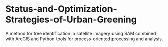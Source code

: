 # Status-and-Optimization-Strategies-of-Urban-Greening
A method for tree identification in satellite imagery using SAM combined with ArcGIS and Python tools for process-oriented processing and analysis.
